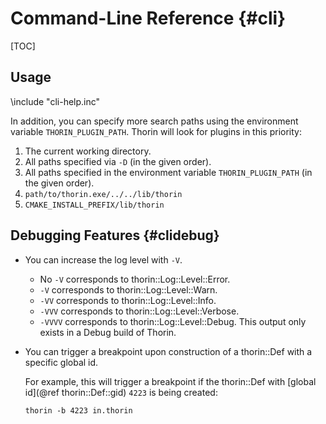 # Command-Line Reference {#cli}

[TOC]

## Usage

\include "cli-help.inc"

In addition, you can specify more search paths using the environment variable `THORIN_PLUGIN_PATH`.
Thorin will look for plugins in this priority:
1. The current working directory.
2. All paths specified via `-D` (in the given order).
3. All paths specified in the environment variable `THORIN_PLUGIN_PATH` (in the given order).
4. `path/to/thorin.exe/../../lib/thorin`
5. `CMAKE_INSTALL_PREFIX/lib/thorin`

## Debugging Features {#clidebug}

* You can increase the log level with `-V`.
    * No `-V` corresponds to thorin::Log::Level::Error.
    * `-V` corresponds to thorin::Log::Level::Warn.
    * `-VV` corresponds to thorin::Log::Level::Info.
    * `-VVV` corresponds to thorin::Log::Level::Verbose.
    * `-VVVV` corresponds to thorin::Log::Level::Debug. This output only exists in a Debug build of Thorin.

* You can trigger a breakpoint upon construction of a thorin::Def with a specific global id.

    For example, this will trigger a breakpoint if the thorin::Def with [global id](@ref thorin::Def::gid) `4223` is being created:
    ```
    thorin -b 4223 in.thorin
    ```
